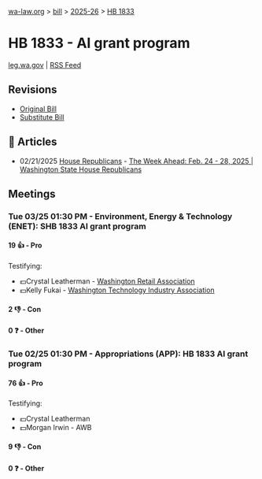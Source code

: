 [wa-law.org](/) > [bill](/bill/) > [2025-26](/bill/2025-26/) > [HB 1833](/bill/2025-26/hb/1833/)

# HB 1833 - AI grant program
[leg.wa.gov](https://app.leg.wa.gov/billsummary?BillNumber=1833&Year=2025&Initiative=false) | [RSS Feed](./rss.xml)

## Revisions
* [Original Bill](1/)
* [Substitute Bill](S/)

## 📰 Articles
* 02/21/2025 [House Republicans](/org/house_republicans/) - [The Week Ahead: Feb. 24 - 28, 2025 | Washington State House Republicans](https://houserepublicans.wa.gov/week/the-week-ahead-feb-24-28-2025/#:~:text=HB%201833)

## Meetings
### Tue 03/25 01:30 PM - Environment, Energy & Technology (ENET): SHB 1833 AI grant program
#### 19 👍 - Pro
Testifying:
* 💵Crystal Leatherman - [Washington Retail Association](/org/washington_retail_association/)
* 💵Kelly Fukai - [Washington Technology Industry Association](/org/washington_technology_industry_association/)

#### 2 👎 - Con

#### 0 ❓ - Other

### Tue 02/25 01:30 PM - Appropriations (APP): HB 1833 AI grant program
#### 76 👍 - Pro
Testifying:
* 💵Crystal Leatherman
* 💵Morgan Irwin - AWB

#### 9 👎 - Con

#### 0 ❓ - Other
